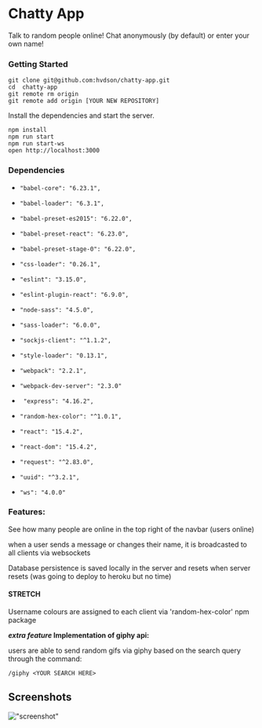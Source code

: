 Chatty App
=====================
Talk to random people online! Chat anonymously (by default) or enter your own name!

### Getting Started


```
git clone git@github.com:hvdson/chatty-app.git
cd  chatty-app 
git remote rm origin
git remote add origin [YOUR NEW REPOSITORY]
```

Install the dependencies and start the server.

```
npm install
npm run start
npm run start-ws
open http://localhost:3000
```

### Dependencies

*     "babel-core": "6.23.1",
*     "babel-loader": "6.3.1",
*     "babel-preset-es2015": "6.22.0",
*     "babel-preset-react": "6.23.0",
*     "babel-preset-stage-0": "6.22.0",
*     "css-loader": "0.26.1",
*     "eslint": "3.15.0",
*     "eslint-plugin-react": "6.9.0",
*     "node-sass": "4.5.0",
*     "sass-loader": "6.0.0",
*     "sockjs-client": "^1.1.2",
*     "style-loader": "0.13.1",
*     "webpack": "2.2.1",
*     "webpack-dev-server": "2.3.0"
*      "express": "4.16.2",
*     "random-hex-color": "^1.0.1",
*     "react": "15.4.2",
*     "react-dom": "15.4.2",
*     "request": "^2.83.0",
*     "uuid": "^3.2.1",
*     "ws": "4.0.0"


### Features:
See how many people are online in the top right of the navbar (users online)

when a user sends a message or changes their name, it is broadcasted to all clients via websockets

Database persistence is saved locally in the server and resets when server resets (was going to deploy to heroku but no time)

#### STRETCH

Username colours are assigned to each client via 'random-hex-color' npm package

 <strong>*extra feature* Implementation of giphy api: </strong>
 
users are able to send random gifs via giphy based on the search query through the command:

``` 
/giphy <YOUR SEARCH HERE>
```

## Screenshots
!["screenshot"]()





